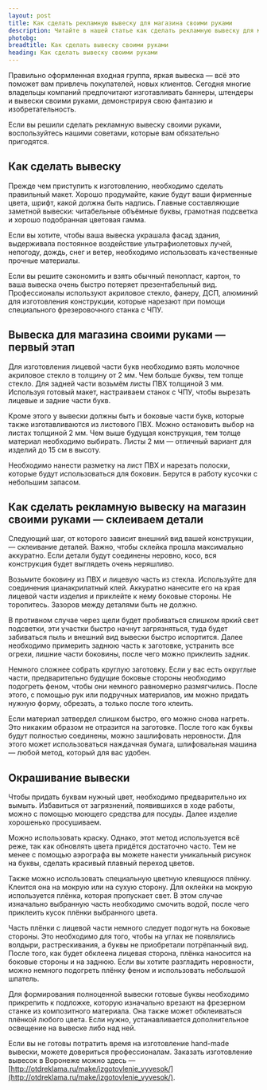 ```yaml
---
layout: post
title: Как сделать рекламную вывеску для магазина своими руками
description: Читайте в нашей статье как сделать рекламную вывеску для магазина своими руками
photobg: 
breadtitle: Как сделать вывеску своими руками
heading: Как сделать вывеску своими руками
---
```


Правильно оформленная входная группа, яркая вывеска — всё это поможет вам привлечь покупателей, новых клиентов. Сегодня многие владельцы компаний предпочитают изготавливать баннеры, штендеры и вывески своими руками, демонстрируя свою фантазию и изобретательность.

Если вы решили сделать рекламную вывеску своими руками, воспользуйтесь нашими советами, которые вам обязательно пригодятся.

## Как сделать вывеску

Прежде чем приступить к изготовлению, необходимо сделать правильный макет. Хорошо продумайте, какие будут ваши фирменные цвета, шрифт, какой должна быть надпись. Главные составляющие заметной вывески: читабельные объёмные буквы, грамотная подсветка и хорошо подобранная цветовая гамма.

Если вы хотите, чтобы ваша вывеска украшала фасад здания, выдерживала постоянное воздействие ультрафиолетовых лучей, непогоду, дождь, снег и ветер, необходимо использовать качественные прочные материалы.

Если вы решите сэкономить и взять обычный пенопласт, картон, то ваша вывеска очень быстро потеряет презентабельный вид. Профессионалы используют акриловое стекло, фанеру, ДСП, алюминий для изготовления конструкции, которые нарезают при помощи специального фрезеровочного станка с ЧПУ.

## Вывеска для магазина своими руками — первый этап

Для изготовления лицевой части букв необходимо взять молочное акриловое стекло в толщину от 2 мм. Чем больше буквы, тем толще стекло. Для задней части возьмём листы ПВХ толщиной 3 мм. Используя готовый макет, настраиваем станок с ЧПУ, чтобы вырезать лицевые и задние части букв.

Кроме этого у вывески должны быть и боковые части букв, которые также изготавливаются из листового ПВХ. Можно остановить выбор на листах толщиной 2 мм. Чем выше будущая конструкция, тем толще материал необходимо выбирать. Листы 2 мм — отличный вариант для изделий до 15 см в высоту.

Необходимо нанести разметку на лист ПВХ и нарезать полоски, которые будут использоваться для боковин. Берутся в работу кусочки с небольшим запасом.

## Как сделать рекламную вывеску на магазин своими руками — склеиваем детали

Следующий шаг, от которого зависит внешний вид вашей конструкции, — склеивание деталей. Важно, чтобы склейка прошла максимально аккуратно. Если детали будут соединены неровно, косо, вся конструкция будет выглядеть очень неряшливо.

Возьмите боковину из ПВХ и лицевую часть из стекла. Используйте для соединения цианакрилатный клей. Аккуратно нанесите его на края лицевой части изделия и приклейте к нему боковые стороны. Не торопитесь. Зазоров между деталями быть не должно.

В противном случае через щели будет пробиваться слишком яркий свет подсветки, эти участки быстро начнут загрязняться, туда будет забиваться пыль и внешний вид вывески быстро испортится. Далее необходимо примерить заднюю часть к заготовке, устранить все огрехи, лишние части боковины, после чего можно приклеить задник.

Немного сложнее собрать круглую заготовку. Если у вас есть округлые части, предварительно будущие боковые стороны необходимо подогреть феном, чтобы они немного равномерно размягчились. После этого, с помощью рук или подручных материалов, им можно придать нужную форму, обрезать, а только после того клеить.

Если материал затвердел слишком быстро, его можно снова нагреть. Это никаким образом не отразится на заготовке. После того как буквы будут полностью соединены, можно зашлифовать неровности. Для этого может использоваться наждачная бумага, шлифовальная машина — любой метод, который для вас удобен.

## Окрашивание вывески

Чтобы придать буквам нужный цвет, необходимо предварительно их вымыть. Избавиться от загрязнений, появившихся в ходе работы, можно с помощью моющего средства для посуды. Далее изделие хорошенько просушиваем. 

Можно использовать краску. Однако, этот метод используется всё реже, так как обновлять цвета придётся достаточно часто. Тем не менее с помощью аэрографа вы можете нанести уникальный рисунок на буквы, сделать красивый плавный переход цветов.

Также можно использовать специальную цветную клеящуюся плёнку. Клеится она на мокрую или на сухую сторону. Для оклейки на мокрую используется плёнка, которая пропускает свет. В этом случае изначально выбранную часть необходимо смочить водой, после чего приклеить кусок плёнки выбранного цвета.

Часть плёнки с лицевой части немного следует подогнуть на боковые стороны. Это необходимо для того, чтобы на углах не появлялись волдыри, растрескивания, а буквы не приобретали потрёпанный вид. После того, как будет обклеена лицевая сторона, плёнка наносится на боковые стороны и на заднюю. Если вы хотите разгладить неровности, можно немного подогреть плёнку феном и использовать небольшой шпатель.

Для формирования полноценной вывески готовые буквы необходимо прикрепить к подложке, которую изначально врезают на фрезерном станке из композитного материала. Она также может обклеиваться плёнкой любого цвета. Если нужно, устанавливается дополнительное освещение на вывеске либо над ней.

Если вы не готовы потратить время на изготовление hand-made вывески, можете довериться профессионалам. Заказать изготовление вывесок в Воронеже можно здесь — [http://otdreklama.ru/make/izgotovlenie_vyvesok/](http://otdreklama.ru/make/izgotovlenie_vyvesok/).

